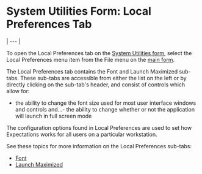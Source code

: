 # System Utilities Form:     Local Preferences Tab 
| --- |

To open the Local Preferences tab on the 
[System 
Utilities form](<7mk0.md>), select the Local Preferences menu item from the File menu on the
[main 
form](<7jjr.md>).

The Local Preferences tab contains the Font and Launch Maximized sub-tabs.  These sub-tabs are accessible from either the list on the left or by directly clicking on the sub-tab's header, and consist of controls which allow for:

- the ability to change the font size used for most user interface windows and controls
and...- the ability to change whether or not the application will launch in full screen mode

The configuration options found in Local Preferences are used to set how Expectations works for all users on a particular workstation.

See these topics for more information on the Local Preferences sub-tabs:

- [Font](<font.md>)
- [Launch Maximized](<launchmax.md>)